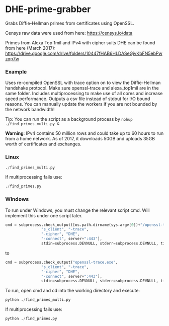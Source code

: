 # DHE-prime-grabber
Grabs Diffie-Hellman primes from certificates using OpenSSL. 

Censys raw data were used from here: https://censys.io/data

Primes from Alexa Top 1mil and IPv4 with cipher suits DHE can be found from here (March 2017): https://drive.google.com/drive/folders/10447fHAB6HLDASeGjvKbFN5ebPwzqp7w

### Example
Uses re-compiled OpenSSL with trace option on to view the Diffie-Hellman handshake protocol. Make sure openssl-trace and alexa_top1mil are in the same folder. Includes multiprocessing to make use of all cores and increase speed performance. Outputs a csv file instead of stdout for I/O bound reasons. You can manually update the workers if you are not bounded by the network bandwidth!

Tip: You can run the script as a background process by ```nohup ./find_primes_multi.py & ```

**Warning**: IPv4 contains 50 million rows and could take up to 60 hours to run from a home network. As of 2017, it downloads 50GB and uploads 35GB worth of certificates and exchanges.

### Linux
```python
./find_primes_multi.py
```

If multiprocessing fails use:
```python
./find_primes.py 
```

### Windows
To run under Windows, you must change the relevant script cmd. Will implement this under one script later.
```python
cmd = subprocess.check_output([os.path.dirname(sys.argv[0])+"/openssl-trace",
                "s_client", "-trace",
                "-cipher", "DHE",
                "-connect", server+":443"],
                stdin=subprocess.DEVNULL, stderr=subprocess.DEVNULL, timeout=1) 
```
to 
```python
cmd = subprocess.check_output("openssl-trace.exe",
                "s_client", "-trace",
                "-cipher", "DHE",
                "-connect", server+":443"],
                stdin=subprocess.DEVNULL, stderr=subprocess.DEVNULL, timeout=3) 
```

To run, open cmd and cd into the working directory and execute:
```python
python ./find_primes_multi.py
```

If multiprocessing fails use:
```python
python ./find_primes.py 
```
